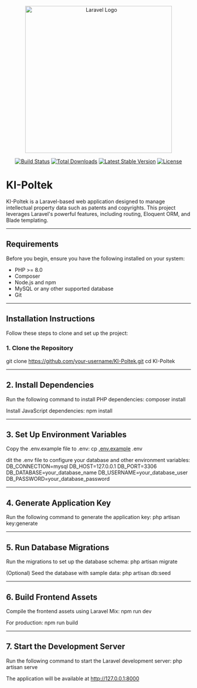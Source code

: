 <p align="center"><a href="https://laravel.com" target="_blank"><img src="https://raw.githubusercontent.com/laravel/art/master/logo-lockup/5%20SVG/2%20CMYK/1%20Full%20Color/laravel-logolockup-cmyk-red.svg" width="400" alt="Laravel Logo"></a></p>

<p align="center">
<a href="https://github.com/laravel/framework/actions"><img src="https://github.com/laravel/framework/workflows/tests/badge.svg" alt="Build Status"></a>
<a href="https://packagist.org/packages/laravel/framework"><img src="https://img.shields.io/packagist/dt/laravel/framework" alt="Total Downloads"></a>
<a href="https://packagist.org/packages/laravel/framework"><img src="https://img.shields.io/packagist/v/laravel/framework" alt="Latest Stable Version"></a>
<a href="https://packagist.org/packages/laravel/framework"><img src="https://img.shields.io/packagist/l/laravel/framework" alt="License"></a>
</p>

# KI-Poltek

KI-Poltek is a Laravel-based web application designed to manage intellectual property data such as patents and copyrights. This project leverages Laravel's powerful features, including routing, Eloquent ORM, and Blade templating.

---

## Requirements

Before you begin, ensure you have the following installed on your system:

- PHP >= 8.0
- Composer
- Node.js and npm
- MySQL or any other supported database
- Git

---

## Installation Instructions

Follow these steps to clone and set up the project:

### 1. Clone the Repository

git clone https://github.com/your-username/KI-Poltek.git
cd KI-Poltek

---

## 2. Install Dependencies

Run the following command to install PHP dependencies:
composer install

Install JavaScript dependencies:
npm install

---

## 3. Set Up Environment Variables

Copy the .env.example file to .env:
cp [.env.example](http://_vscodecontentref_/1) .env

dit the .env file to configure your database and other environment variables:
DB_CONNECTION=mysql
DB_HOST=127.0.0.1
DB_PORT=3306
DB_DATABASE=your_database_name
DB_USERNAME=your_database_user
DB_PASSWORD=your_database_password

---

## 4. Generate Application Key
Run the following command to generate the application key:
php artisan key:generate

---

## 5. Run Database Migrations
Run the migrations to set up the database schema:
php artisan migrate

(Optional) Seed the database with sample data:
php artisan db:seed

---

## 6. Build Frontend Assets
Compile the frontend assets using Laravel Mix:
npm run dev

For production:
npm run build

---

## 7. Start the Development Server
Run the following command to start the Laravel development server:
php artisan serve

The application will be available at http://127.0.0.1:8000
